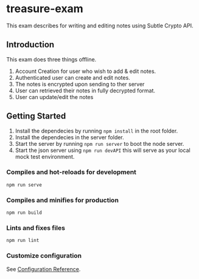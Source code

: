 # treasure-exam
This exam describes for writing and editing notes using Subtle Crypto API.

## Introduction
This exam does three things offline.
1. Account Creation for user who wish to add & edit notes.
2. Authenticated user can create and edit notes.
3. The notes is encrypted upon sending to ther server
4. User can retrieved their notes in fully decrypted format.
5. User can update/edit the notes

## Getting Started
1. Install the dependecies by running `npm install` in the root folder.
2. Install the dependecies in the server folder.
3. Start the server by running `npm run server` to boot the node server.
4. Start the json server using `npm run devAPI` this will serve as your local mock test environment.

### Compiles and hot-reloads for development
```
npm run serve
```

### Compiles and minifies for production
```
npm run build
```

### Lints and fixes files
```
npm run lint
```

### Customize configuration
See [Configuration Reference](https://cli.vuejs.org/config/).
